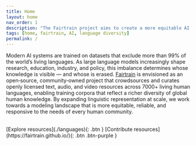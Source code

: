 ```yaml
---
title: Home
layout: home
nav_order: 1
description: "The Fairtrain project aims to create a more equitable AI landscape by expanding linguistic representation in training datasets."
tags: [home, fairtrain, AI, language diversity]
permalink: /
---
```



<script src="https://unpkg.com/@lottiefiles/dotlottie-wc@0.6.2/dist/dotlottie-wc.js" type="module"></script>

<dotlottie-wc
 src="https://lottie.host/fb05f798-6be1-4332-942b-467ccdd723ea/yxJji3L5TD.lottie"
 style="width: 300px; height: 300px;"
 speed="1"
 autoplay
 loop>
</dotlottie-wc>

Modern AI systems are trained on datasets that exclude more than 99% of the world’s living languages. As large language models increasingly shape research, education, industry, and policy, this imbalance determines whose knowledge is visible — and whose is erased. [Fairtrain](https://fairtrain.github.io/) is envisioned as an open‑source, community‑owned project that crowdsources and curates openly licensed text, audio, and video resources across 7000+ living human languages, enabling training corpora that reflect a richer diversity of global human knowledge. By expanding linguistic representation at scale, we work towards a modeling landscape that is more equitable, reliable, and responsive to the needs of every human community.

<br/>
[Explore resources](./languages){: .btn }
[Contribute resources](https://fairtrain.github.io/){: .btn .btn-purple }
